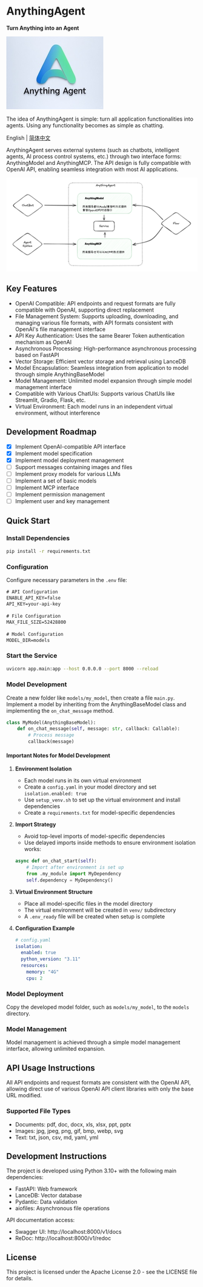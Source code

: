 # AnythingAgent

**Turn Anything into an Agent**

![Logo](doc/images/logo.jpg)


The idea of AnythingAgent is simple: turn all application functionalities into agents. Using any functionality becomes as simple as chatting.

English | [简体中文](README_cn.md)

AnythingAgent serves external systems (such as chatbots, intelligent agents, AI process control systems, etc.) through two interface forms: AnythingModel and AnythingMCP. The API design is fully compatible with OpenAI API, enabling seamless integration with most AI applications.

![AnythingAgent](doc/images/anythingagent.png)

## Key Features

- OpenAI Compatible: API endpoints and request formats are fully compatible with OpenAI, supporting direct replacement
- File Management System: Supports uploading, downloading, and managing various file formats, with API formats consistent with OpenAI's file management interface
- API Key Authentication: Uses the same Bearer Token authentication mechanism as OpenAI
- Asynchronous Processing: High-performance asynchronous processing based on FastAPI
- Vector Storage: Efficient vector storage and retrieval using LanceDB
- Model Encapsulation: Seamless integration from application to model through simple AnythingBaseModel
- Model Management: Unlimited model expansion through simple model management interface
- Compatible with Various ChatUIs: Supports various ChatUIs like Streamlit, Gradio, Flask, etc.
- Virtual Environment: Each model runs in an independent virtual environment, without interference

## Development Roadmap

- [x] Implement OpenAI-compatible API interface
- [x] Implement model specification
- [x] Implement model deployment management
- [ ] Support messages containing images and files
- [ ] Implement proxy models for various LLMs
- [ ] Implement a set of basic models
- [ ] Implement MCP interface
- [ ] Implement permission management
- [ ] Implement user and key management

## Quick Start

### Install Dependencies

```bash
pip install -r requirements.txt
```

### Configuration

Configure necessary parameters in the `.env` file:

```env
# API Configuration
ENABLE_API_KEY=false
API_KEY=your-api-key

# File Configuration
MAX_FILE_SIZE=52428800

# Model Configuration
MODEL_DIR=models
```

### Start the Service

```bash
uvicorn app.main:app --host 0.0.0.0 --port 8000 --reload
```

### Model Development

Create a new folder like `models/my_model`, then create a file `main.py`. Implement a model by inheriting from the AnythingBaseModel class and implementing the `on_chat_message` method.

```python
class MyModel(AnythingBaseModel):
    def on_chat_message(self, message: str, callback: Callable):
        # Process message
        callback(message)
```

#### Important Notes for Model Development

1. **Environment Isolation**
   - Each model runs in its own virtual environment
   - Create a `config.yaml` in your model directory and set `isolation.enabled: true`
   - Use `setup_venv.sh` to set up the virtual environment and install dependencies
   - Create a `requirements.txt` for model-specific dependencies

2. **Import Strategy**
   - Avoid top-level imports of model-specific dependencies
   - Use delayed imports inside methods to ensure environment isolation works:
   ```python
   async def on_chat_start(self):
       # Import after environment is set up
       from .my_module import MyDependency
       self.dependency = MyDependency()
   ```

3. **Virtual Environment Structure**
   - Place all model-specific files in the model directory
   - The virtual environment will be created in `venv/` subdirectory
   - A `.env_ready` file will be created when setup is complete

4. **Configuration Example**
   ```yaml
   # config.yaml
   isolation:
     enabled: true
     python_version: "3.11"
     resources:
       memory: "4G"
       cpu: 2
   ```

### Model Deployment

Copy the developed model folder, such as `models/my_model`, to the `models` directory.

### Model Management

Model management is achieved through a simple model management interface, allowing unlimited expansion.

## API Usage Instructions

All API endpoints and request formats are consistent with the OpenAI API, allowing direct use of various OpenAI API client libraries with only the base URL modified.

### Supported File Types

- Documents: pdf, doc, docx, xls, xlsx, ppt, pptx
- Images: jpg, jpeg, png, gif, bmp, webp, svg
- Text: txt, json, csv, md, yaml, yml

## Development Instructions

The project is developed using Python 3.10+ with the following main dependencies:

- FastAPI: Web framework
- LanceDB: Vector database
- Pydantic: Data validation
- aiofiles: Asynchronous file operations

API documentation access:
- Swagger UI: http://localhost:8000/v1/docs
- ReDoc: http://localhost:8000/v1/redoc 

## License

This project is licensed under the Apache License 2.0 - see the LICENSE file for details.
